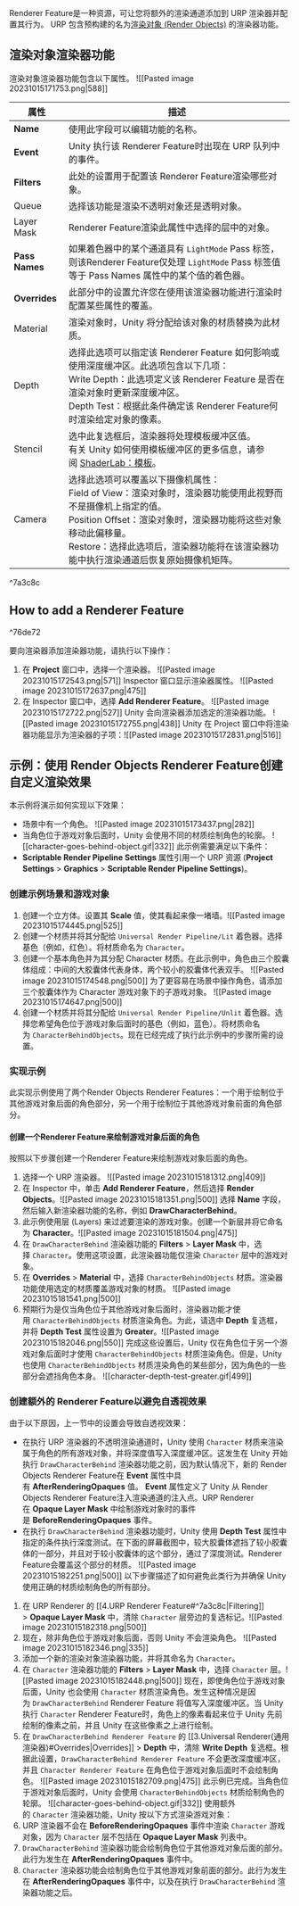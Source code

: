 Renderer Feature是一种资源，可让您将额外的渲染通道添加到 URP 渲染器并配置其行为。
URP 包含预构建的名为[渲染对象 (Render Objects)](https://docs.unity3d.com/cn/Packages/com.unity.render-pipelines.universal@12.1/manual/urp-renderer-feature.html#render-objects-renderer-feature) 的渲染器功能。
## 渲染对象渲染器功能
渲染对象渲染器功能包含以下属性。
![[Pasted image 20231015171753.png|588]]

| 属性           | 描述                                                                                                                                                                                                                                                                            |
| -------------- | ------------------------------------------------------------------------------------------------------------------------------------------------------------------------------------------------------------------------------------------------------------------------------- |
| **Name**       | 使用此字段可以编辑功能的名称。                                                                                                                                                                                                                                                  |
| **Event**      | Unity 执行该 Renderer Feature时出现在 URP 队列中的事件。                                                                                                                                                                                                                               |
| **Filters**    | 此处的设置用于配置该 Renderer Feature渲染哪些对象。                                                                                                                                                                                                                                    |
| Queue          | 选择该功能是渲染不透明对象还是透明对象。                                                                                                                                                                                                                                        |
| Layer Mask     | Renderer Feature渲染此属性中选择的层中的对象。                                                                                                                                                                                                                                        |
| **Pass Names** | 如果着色器中的某个通道具有 `LightMode` Pass 标签，则该Renderer Feature仅处理 `LightMode` Pass 标签值等于 Pass Names 属性中的某个值的着色器。                                                                                                                                          |
| **Overrides**  | 此部分中的设置允许您在使用该渲染器功能进行渲染时配置某些属性的覆盖。                                                                                                                                                                                                            |
| Material       | 渲染对象时，Unity 将分配给该对象的材质替换为此材质。                                                                                                                                                                                                                            |
| Depth          | 选择此选项可以指定该 Renderer Feature 如何影响或使用深度缓冲区。此选项包含以下几项：  <br>Write Depth：此选项定义该 Renderer Feature 是否在渲染对象时更新深度缓冲区。  <br>Depth Test：根据此条件确定该 Renderer Feature何时渲染给定对象的像素。                                                       |
| Stencil        | 选中此复选框后，渲染器将处理模板缓冲区值。  <br>有关 Unity 如何使用模板缓冲区的更多信息，请参阅 [ShaderLab：模板](https://docs.unity3d.com/Manual/SL-Stencil.html)。                                                                                                            |
| Camera         | 选择此选项可以覆盖以下摄像机属性：  <br>Field of View：渲染对象时，渲染器功能使用此视野而不是摄像机上指定的值。  <br>Position Offset：渲染对象时，渲染器功能将这些对象移动此偏移量。  <br>Restore：选择此选项后，渲染器功能将在该渲染器功能中执行渲染通道后恢复原始摄像机矩阵。 |

^7a3c8c

## How to add a Renderer Feature

^76de72

要向渲染器添加渲染器功能，请执行以下操作：
1. 在 **Project** 窗口中，选择一个渲染器。
    ![[Pasted image 20231015172543.png|571]]
    Inspector 窗口显示渲染器属性。
    ![[Pasted image 20231015172637.png|475]]
2. 在 Inspector 窗口中，选择 **Add Renderer Feature**。
    ![[Pasted image 20231015172722.png|527]]
    Unity 会向渲染器添加选定的渲染器功能。
    ![[Pasted image 20231015172755.png|438]]
    Unity 在 Project 窗口中将渲染器功能显示为渲染器的子项：![[Pasted image 20231015172831.png|516]]
## 示例：使用 Render Objects Renderer Feature创建自定义渲染效果
本示例将演示如何实现以下效果：
- 场景中有一个角色。
    ![[Pasted image 20231015173437.png|282]]
- 当角色位于游戏对象后面时，Unity 会使用不同的材质绘制角色的轮廓。
    ![[character-goes-behind-object.gif|332]]
此示例需要满足以下条件：
- **Scriptable Render Pipeline Settings** 属性引用一个 URP 资源 (**Project Settings** > **Graphics** > **Scriptable Render Pipeline Settings**)。
### 创建示例场景和游戏对象
1. 创建一个立方体。设置其 **Scale** 值，使其看起来像一堵墙。![[Pasted image 20231015174445.png|525]]
2. 创建一个材质并将其分配给 `Universal Render Pipeline/Lit` 着色器。选择基色（例如，红色）。将材质命名为 `Character`。
3. 创建一个基本角色并为其分配 Character 材质。在此示例中，角色由三个胶囊体组成：中间的大胶囊体代表身体，两个较小的胶囊体代表双手。
    ![[Pasted image 20231015174548.png|500]]
    为了更容易在场景中操作角色，请添加三个胶囊体作为 Character 游戏对象下的子游戏对象。 ![[Pasted image 20231015174647.png|500]]
4. 创建一个材质并将其分配给 `Universal Render Pipeline/Unlit` 着色器。选择您希望角色位于游戏对象后面时的基色（例如，蓝色）。将材质命名为 `CharacterBehindObjects`。现在已经完成了执行此示例中的步骤所需的设置。
### 实现示例
此实现示例使用了两个Render Objects Renderer Features：一个用于绘制位于其他游戏对象后面的角色部分，另一个用于绘制位于其他游戏对象前面的角色部分。
#### 创建一个Renderer Feature来绘制游戏对象后面的角色
按照以下步骤创建一个Renderer Feature来绘制游戏对象后面的角色。
1. 选择一个 URP 渲染器。
    ![[Pasted image 20231015181312.png|409]]
2. 在 Inspector 中，单击 **Add Renderer Feature**，然后选择 **Render Objects**。![[Pasted image 20231015181351.png|500]]
    选择 **Name** 字段，然后输入新渲染器功能的名称，例如 **DrawCharacterBehind**。
3. 此示例使用层 (Layers) 来过滤要渲染的游戏对象。创建一个新层并将它命名为 **Character**。![[Pasted image 20231015181504.png|475]]
4. 在 `DrawCharacterBehind` 渲染器功能的 **Filters** > **Layer Mask** 中，选择 `Character`。使用这项设置，此渲染器功能仅渲染 `Character` 层中的游戏对象。
5. 在 **Overrides** > **Material** 中，选择 `CharacterBehindObjects` 材质。渲染器功能使用选定的材质覆盖游戏对象的材质。
    ![[Pasted image 20231015181541.png|500]]
6. 预期行为是仅当角色位于其他游戏对象后面时，渲染器功能才使用 `CharacterBehindObjects` 材质渲染角色。为此，请选中 **Depth** 复选框，并将 **Depth Test** 属性设置为 **Greater**。![[Pasted image 20231015182046.png|550]]
    完成这些设置后，Unity 仅在角色位于另一个游戏对象后面时才使用 `CharacterBehindObjects` 材质渲染角色。但是，Unity 也使用 `CharacterBehindObjects` 材质渲染角色的某些部分，因为角色的一些部分会遮挡角色本身。
    ![[character-depth-test-greater.gif|499]]
### 创建额外的 Renderer Feature以避免自透视效果

由于以下原因，上一节中的设置会导致自透视效果：
- 在执行 URP 渲染器的不透明渲染通道时，Unity 使用 `Character` 材质来渲染属于角色的所有游戏对象，并将深度值写入深度缓冲区。这发生在 Unity 开始执行 `DrawCharacterBehind` 渲染器功能之前，因为默认情况下，新的 Render Objects Renderer Feature在 **Event** 属性中具有 **AfterRenderingOpaques** 值。
    **Event** 属性定义了 Unity 从 Render Objects Renderer Feature注入渲染通道的注入点。URP Renderer 在 **Opaque Layer Mask** 中绘制游戏对象时的事件是 **BeforeRenderingOpaques** 事件。
- 在执行 `DrawCharacterBehind` 渲染器功能时，Unity 使用 **Depth Test** 属性中指定的条件执行深度测试。在下面的屏幕截图中，较大胶囊体遮挡了较小胶囊体的一部分，并且对于较小胶囊体的这个部分，通过了深度测试。Renderer Feature会覆盖这个部分的材质。
![[Pasted image 20231015182251.png|500]]
以下步骤描述了如何避免此类行为并确保 Unity 使用正确的材质绘制角色的所有部分。
1. 在 URP Renderer 的 [[4.URP Renderer Feature#^7a3c8c|Filtering]]  > **Opaque Layer Mask** 中，清除 `Character` 层旁边的复选标记。![[Pasted image 20231015182318.png|500]]
2. 现在，除非角色位于游戏对象后面，否则 Unity 不会渲染角色。
    ![[Pasted image 20231015182346.png|335]]
2. 添加一个新的渲染对象渲染器功能，并将其命名为 `Character`。 
3. 在 `Character` 渲染器功能的 **Filters** > **Layer Mask** 中，选择 `Character` 层。![[Pasted image 20231015182448.png|500]]
    现在，即使角色位于游戏对象后面，Unity 也会使用 `Character` 材质渲染角色。发生这种情况是因为 `DrawCharacterBehind` Renderer Feature 将值写入深度缓冲区。当 Unity 执行 `Character` Renderer Feature时，角色上的像素看起来位于 Unity 先前绘制的像素之前，并且 Unity 在这些像素之上进行绘制。
4. 在 `DrawCharacterBehind Renderer Feature` 的 [[3.Universal Renderer(通用渲染器)#Overrides|Overrides]] > **Depth** 中，清除 **Write Depth** 复选框。根据此设置，`DrawCharacterBehind Renderer Feature` 不会更改深度缓冲区，并且 `Character Renderer Feature` 在角色位于游戏对象后面时不会绘制角色。
    ![[Pasted image 20231015182709.png|475]]
    此示例已完成。当角色位于游戏对象后面时，Unity 会使用 `CharacterBehindObjects` 材质绘制角色的轮廓。
     ![[character-goes-behind-object.gif|332]]
使用额外的 `Character` 渲染器功能，Unity 按以下方式渲染游戏对象：
1. URP 渲染器不会在 **BeforeRenderingOpaques** 事件中渲染 `Character` 游戏对象，因为 `Character` 层不包括在 **Opaque Layer Mask** 列表中。
2. `DrawCharacterBehind` 渲染器功能会绘制角色位于其他游戏对象后面的部分。此行为发生在 **AfterRenderingOpaques** 事件中。
3. `Character` 渲染器功能会绘制角色位于其他游戏对象前面的部分。此行为发生在 **AfterRenderingOpaques** 事件中，以及在执行 `DrawCharacterBehind` 渲染器功能之后。